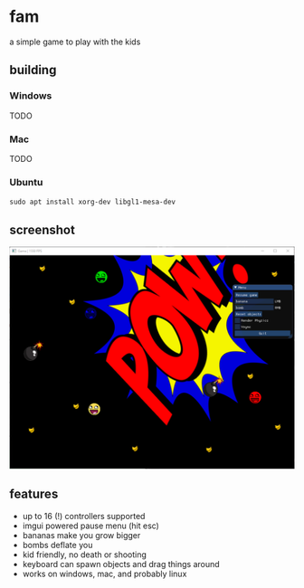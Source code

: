 # fam

a simple game to play with the kids

## building

### Windows

TODO

### Mac

TODO

### Ubuntu

```
sudo apt install xorg-dev libgl1-mesa-dev
```

## screenshot

![Screenshot1](/ss01.png?raw=true "Screenshot 1")

## features

- up to 16 (!) controllers supported
- imgui powered pause menu (hit esc)
- bananas make you grow bigger
- bombs deflate you
- kid friendly, no death or shooting
- keyboard can spawn objects and drag things around
- works on windows, mac, and probably linux
